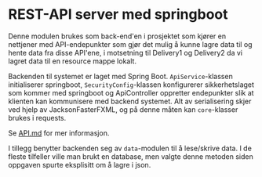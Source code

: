 # REST-API server med springboot

Denne modulen brukes som back-end'en i prosjektet som kjører en nettjener med API-endepunkter som gjør det mulig å kunne lagre data til og hente data fra disse API'ene, i motsetning til Delivery1 og Delivery2 da vi lagret data til en resource mappe lokalt.

Backenden til systemet er laget med Spring Boot. `ApiService`-klassen initialiserer springboot, `SecurityConfig`-klassen konfigurerer sikkerhetslaget som kommer med springboot og ApiController oppretter endepunkter slik at klienten kan kommunisere med backend systemet. Alt av serialisering skjer ved hjelp av JacksonFasterFXML, og på denne måten kan `core`-klasser brukes i requests.

Se [API.md](/docs/release3/API.md) for mer informasjon.

I tillegg benytter backenden seg av `data`-modulen til å lese/skrive data. I de fleste tilfeller ville man brukt en database, men valgte denne metoden siden oppgaven spurte eksplisitt om å lagre i json.
